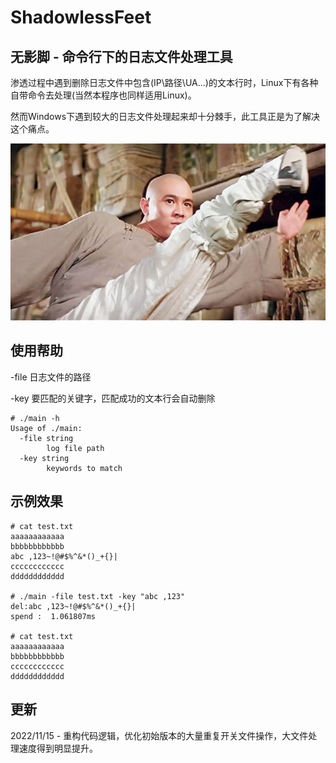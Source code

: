 # ShadowlessFeet 

## 无影脚 - 命令行下的日志文件处理工具

渗透过程中遇到删除日志文件中包含(IP\路径\UA...)的文本行时，Linux下有各种自带命令去处理(当然本程序也同样适用Linux)。

然而Windows下遇到较大的日志文件处理起来却十分棘手，此工具正是为了解决这个痛点。

![](img/1.jpeg)

## 使用帮助

-file 日志文件的路径

-key  要匹配的关键字，匹配成功的文本行会自动删除

```
# ./main -h
Usage of ./main:
  -file string
        log file path
  -key string
        keywords to match
```

## 示例效果

```
# cat test.txt
aaaaaaaaaaaa
bbbbbbbbbbbb
abc ,123~!@#$%^&*()_+{}|
cccccccccccc
dddddddddddd

# ./main -file test.txt -key "abc ,123"
del:abc ,123~!@#$%^&*()_+{}|
spend :  1.061807ms

# cat test.txt
aaaaaaaaaaaa
bbbbbbbbbbbb
cccccccccccc
dddddddddddd
```
## 更新

2022/11/15 - 重构代码逻辑，优化初始版本的大量重复开关文件操作，大文件处理速度得到明显提升。
